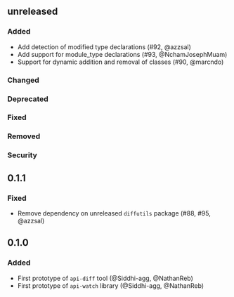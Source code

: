 ## unreleased

### Added

- Add detection of modified type declarations
(#92, @azzsal) 
- Add support for module_type declarations (#93, @NchamJosephMuam)
- Support for dynamic addition and removal of classes
(#90, @marcndo)
### Changed

### Deprecated

### Fixed

### Removed

### Security

## 0.1.1

### Fixed

- Remove dependency on unreleased `diffutils` package
  (#88, #95, @azzsal)

## 0.1.0

### Added

- First prototype of `api-diff` tool (@Siddhi-agg, @NathanReb)
- First prototype of `api-watch` library (@Siddhi-agg, @NathanReb)
